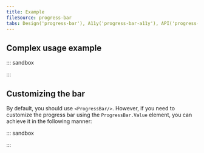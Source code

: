 ```yaml
---
title: Example
fileSource: progress-bar
tabs: Design('progress-bar'), A11y('progress-bar-a11y'), API('progress-bar-api'), Example('progress-bar-code'), Changelog('progress-bar-changelog')
---
```


## Complex usage example

::: sandbox

<script lang="tsx">
import React, { useState, useEffect } from 'react';
import { Box } from '@semcore/ui/flex-box';
import { Text } from '@semcore/ui/typography';
import ProgressBar from '@semcore/ui/progress-bar';

const Demo = () => {
  const [value, setValue] = useState(0);

  useEffect(() => {
    const timerFetch = setInterval(() => {
      setValue((value) => {
        if (value < 100) {
          return value + 20;
        }
        return 0;
      });
    }, 1000);
    return () => {
      clearInterval(timerFetch);
    };
  }, []);

  return (
    <div>
      <Box mb={1}>
        <Text size={200}>{value ? `${20 * value}/2000` : 'progress...'}</Text>
      </Box>
      <ProgressBar value={value} aria-label='Infinite emails processing' />
    </div>
  );
};


</script>

:::

## Customizing the bar

By default, you should use `<ProgressBar/>`. However, if you need to customize the progress bar using the `ProgressBar.Value` element, you can achieve it in the following manner:

::: sandbox

<script lang="tsx">
import React from 'react';
import ProgressBar from '@semcore/ui/progress-bar';

const Demo = () => {
  return (
    <ProgressBar value={80} theme='#EDD9FF' aria-label='Email processing'>
      <ProgressBar.Value theme='violet' />
    </ProgressBar>
  );
};


</script>

:::
